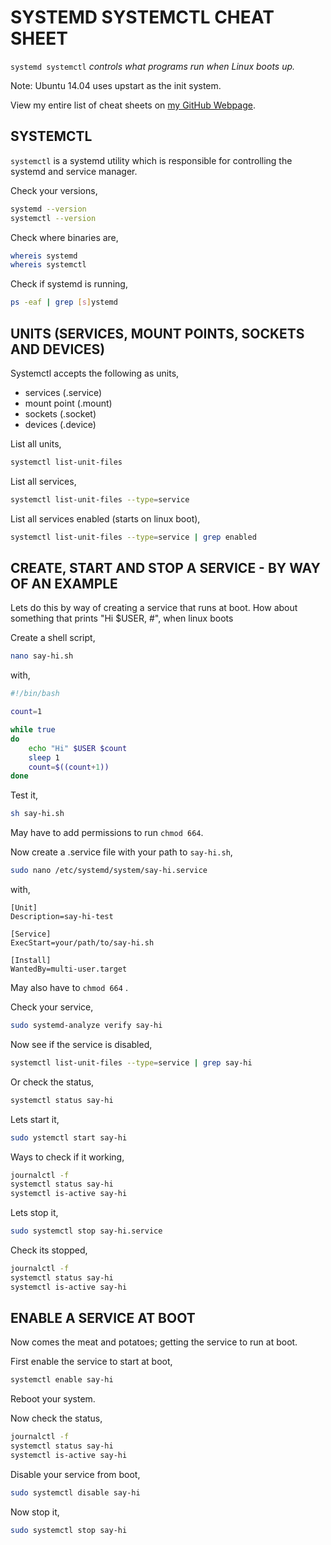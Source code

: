 # SYSTEMD SYSTEMCTL CHEAT SHEET

`systemd systemctl` _controls what programs run when Linux boots up._

Note: Ubuntu 14.04 uses upstart as the init system.

View my entire list of cheat sheets on
[my GitHub Webpage](https://jeffdecola.github.io/my-cheat-sheets/).

## SYSTEMCTL

`systemctl` is a systemd utility which is responsible for
controlling the systemd and service manager.

Check your versions,

```bash
systemd --version
systemctl --version
```

Check where binaries are,

```bash
whereis systemd 
whereis systemctl
```

Check if systemd is running,

```bash
ps -eaf | grep [s]ystemd
```

## UNITS (SERVICES, MOUNT POINTS, SOCKETS AND DEVICES)

Systemctl accepts the following as units,

* services (.service)
* mount point (.mount) 
* sockets (.socket) 
* devices (.device)

List all units,

```bash
systemctl list-unit-files
```

List all services,

```bash
systemctl list-unit-files --type=service
```

List all services enabled (starts on linux boot),

```bash
systemctl list-unit-files --type=service | grep enabled
```

## CREATE, START AND STOP A SERVICE - BY WAY OF AN EXAMPLE

Lets do this by way of creating a service that runs at boot.
How about something that prints "Hi $USER, #",
when linux boots

Create a shell script,

```bash
nano say-hi.sh
```

with,

```sh
#!/bin/bash

count=1

while true
do
    echo "Hi" $USER $count
    sleep 1
    count=$((count+1))
done
```

Test it,

```bash
sh say-hi.sh
```

May have to add permissions to run `chmod 664`.

Now create a .service file with your path to `say-hi.sh`,

```bash
sudo nano /etc/systemd/system/say-hi.service
```

with,

```text
[Unit]
Description=say-hi-test

[Service]
ExecStart=your/path/to/say-hi.sh

[Install]
WantedBy=multi-user.target
```

May also have to `chmod 664` .

Check your service,

```bash
sudo systemd-analyze verify say-hi
```

Now see if the service is disabled,

```bash
systemctl list-unit-files --type=service | grep say-hi
```

Or check the status,

```bash
systemctl status say-hi
```

Lets start it,

```bash
sudo ystemctl start say-hi
```

Ways to check if it working,

```bash
journalctl -f
systemctl status say-hi
systemctl is-active say-hi
```

Lets stop it,

```bash
sudo systemctl stop say-hi.service
```

Check its stopped,

```bash
journalctl -f
systemctl status say-hi
systemctl is-active say-hi
```

## ENABLE A SERVICE AT BOOT

Now comes the meat and potatoes; getting the
service to run at boot.

First enable the service to start at boot,

```bash
systemctl enable say-hi
```

Reboot your system.

Now check the status,

```bash
journalctl -f
systemctl status say-hi
systemctl is-active say-hi
```

Disable your service from boot,

```bash
sudo systemctl disable say-hi
```

Now stop it,

```bash
sudo systemctl stop say-hi
```



